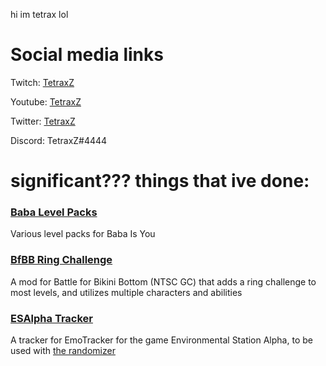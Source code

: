 hi im tetrax lol
# Social media links

Twitch: [TetraxZ](https://www.twitch.tv/tetraxz/)

Youtube: [TetraxZ](https://www.youtube.com/c/tetraxz)

Twitter: [TetraxZ](https://twitter.com/TetraxZ)

Discord: TetraxZ#4444


# significant??? things that ive done:

### [Baba Level Packs](https://github.com/TetraxZ/Baba-Level-Packs)
Various level packs for Baba Is You

### [BfBB Ring Challenge](https://github.com/TetraxZ/BfBB-Ring-Challenge)
A mod for Battle for Bikini Bottom (NTSC GC) that adds a ring challenge to most levels, and utilizes multiple characters and abilities

### [ESAlpha Tracker](https://tetraxz.github.io/esalpha_tetraxz.zip)
A tracker for EmoTracker for the game Environmental Station Alpha, to be used with [the randomizer](https://www.speedrun.com/tools/ESA_randomizer_5.4_x9sni.zip)
